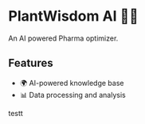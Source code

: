 # PlantWisdom AI 🌱🤖
An AI powered Pharma optimizer.

## Features
- 🌍 AI-powered knowledge base
- 📊 Data processing and analysis

testt
